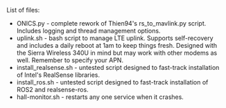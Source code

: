 List of files:
- ONICS.py - complete rework of Thien94's rs_to_mavlink.py script. Includes logging and thread management options.
- uplink.sh - bash script to manage LTE uplink. Supports self-recovery and includes a daily reboot at 1am to keep things fresh. Designed with the Sierra Wireless 340U in mind but may work with other modems as well. Remember to specify your APN.
- install_realsense.sh - untested script designed to fast-track installation of Intel's RealSense libraries.
- install_ros.sh - untested script designed to fast-track installation of ROS2 and realsense-ros.
- hall-monitor.sh - restarts any one service when it crashes.
